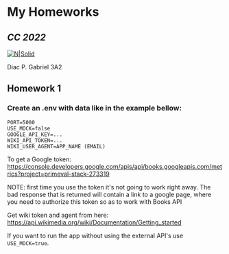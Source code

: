 # My Homeworks

## _CC 2022_

[![N|Solid](https://plati-taxe.uaic.ro/img/logo-retina1.png)](https://www.info.uaic.ro/)

Diac P. Gabriel 3A2

## Homework 1

### Create an .env with data like in the example bellow:
```
PORT=5000
USE_MOCK=false
GOOGLE_API_KEY=...
WIKI_API_TOKEN=...
WIKI_USER_AGENT=APP_NAME (EMAIL)
```  

To get a Google token:  
https://console.developers.google.com/apis/api/books.googleapis.com/metrics?project=primeval-stack-273319  

NOTE: first time you use the token it's not going to work right away. The bad response that is returned will contain a link to a google page, where you need to authorize this token so as to work with Books API 

Get wiki token and agent from here:  
https://api.wikimedia.org/wiki/Documentation/Getting_started  

If you want to run the app without using the external API's use `USE_MOCK=true`.
